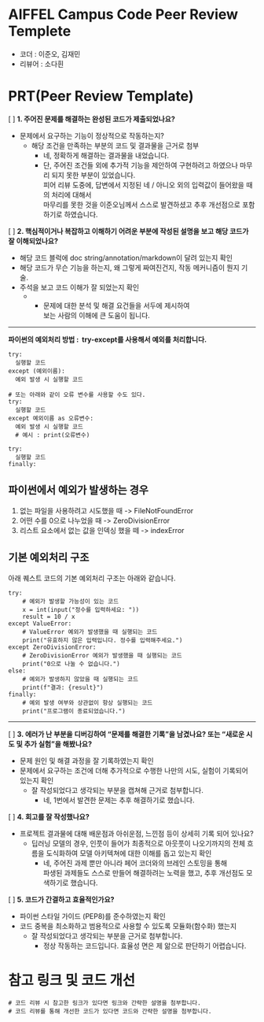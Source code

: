 # AIFFEL Campus Code Peer Review Templete

-   코더 : 이준오, 김재민
-   리뷰어 : 소다흰

# PRT(Peer Review Template)

\[ \] **1\. 주어진 문제를 해결하는 완성된 코드가 제출되었나요?**

-   문제에서 요구하는 기능이 정상적으로 작동하는지?
    -   해당 조건을 만족하는 부분의 코드 및 결과물을 근거로 첨부
        -   네, 정확하게 해결하는 결과물을 내었습니다.
        -   단, 주어진 조건들 외에 추가적 기능을 제안하여 구현하려고 하였으나 마무리 되지 못한 부분이 있었습니다.  
            피어 리뷰 도중에, 답변에서 지정된 네 / 아니오 외의 입력값이 들어왔을 때의 처리에 대해서  
            마무리를 못한 것을 이준오님께서 스스로 발견하셨고 추후 개선점으로 포함하기로 하였습니다.

\[ \] **2\. 핵심적이거나 복잡하고 이해하기 어려운 부분에 작성된 설명을 보고 해당 코드가 잘 이해되었나요?**

-   해당 코드 블럭에 doc string/annotation/markdown이 달려 있는지 확인
-   해당 코드가 무슨 기능을 하는지, 왜 그렇게 짜여진건지, 작동 메커니즘이 뭔지 기술.
-   주석을 보고 코드 이해가 잘 되었는지 확인
    -   -   문제에 대한 분석 및 해결 요건들을 서두에 제시하여  
            보는 사람의 이해에 큰 도움이 됩니다.

---

****파이썬의 예외처리 방법 :  try-except를 사용해서 예외를 처리합니다.****

```
try:
  실행할 코드
except (예외이름):
  예외 발생 시 실행할 코드

# 또는 아래와 같이 오류 변수를 사용할 수도 있다.
try:
  실행할 코드
except 예외이름 as 오류변수:
  예외 발생 시 실행할 코드
  # 예시 : print(오류변수)

try:
  실행할 코드
finally:
```

## 파이썬에서 예외가 발생하는 경우

1.  없는 파일을 사용하려고 시도했을 때 -> FileNotFoundError
2.  어떤 수를 0으로 나누었을 때 -> ZeroDivisionError
3.  리스트 요소에서 없는 값을 인덱싱 했을 떼 -> indexError

## 기본 예외처리 구조

아래 퀘스트 코드의 기본 예외처리 구조는 아래와 같습니다.

```
try:
    # 예외가 발생할 가능성이 있는 코드
    x = int(input("정수를 입력하세요: "))
    result = 10 / x
except ValueError:
    # ValueError 예외가 발생했을 때 실행되는 코드
    print("유효하지 않은 입력입니다. 정수를 입력해주세요.")
except ZeroDivisionError:
    # ZeroDivisionError 예외가 발생했을 때 실행되는 코드
    print("0으로 나눌 수 없습니다.")
else:
    # 예외가 발생하지 않았을 때 실행되는 코드
    print(f"결과: {result}")
finally:
    # 예외 발생 여부와 상관없이 항상 실행되는 코드
    print("프로그램이 종료되었습니다.")
```

---

\[ \] **3\. 에러가 난 부분을 디버깅하여 “문제를 해결한 기록”을 남겼나요? 또는 “새로운 시도 및 추가 실험”을 해봤나요?**

-   문제 원인 및 해결 과정을 잘 기록하였는지 확인
-   문제에서 요구하는 조건에 더해 추가적으로 수행한 나만의 시도, 실험이 기록되어 있는지 확인
    -   잘 작성되었다고 생각되는 부분을 캡쳐해 근거로 첨부합니다.
        -   네, 1번에서 발견한 문제는 추후 해결하기로 했습니다.

\[ \] **4\. 회고를 잘 작성했나요?**

-   프로젝트 결과물에 대해 배운점과 아쉬운점, 느낀점 등이 상세히 기록 되어 있나요?
    -   딥러닝 모델의 경우, 인풋이 들어가 최종적으로 아웃풋이 나오기까지의 전체 흐름을 도식화하여 모델 아키텍쳐에 대한 이해를 돕고 있는지 확인
        -   네, 주어진 과제 뿐만 아니라 페어 코더와의 브레인 스토밍을 통해  
            파생된 과제들도 스스로 만들어 해결하려는 노력을 했고, 추후 개선점도 모색하기로 했습니다.

\[ \] **5\. 코드가 간결하고 효율적인가요?**

-   파이썬 스타일 가이드 (PEP8)를 준수하였는지 확인
-   코드 중복을 최소화하고 범용적으로 사용할 수 있도록 모듈화(함수화) 했는지
    -   잘 작성되었다고 생각되는 부분을 근거로 첨부합니다.
        -   정상 작동하는 코드입니다. 효율성 면은 제 앎으로 판단하기 어렵습니다.

# 참고 링크 및 코드 개선

```
# 코드 리뷰 시 참고한 링크가 있다면 링크와 간략한 설명을 첨부합니다.
# 코드 리뷰를 통해 개선한 코드가 있다면 코드와 간략한 설명을 첨부합니다.
```
